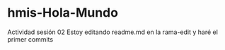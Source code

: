 # hmis-Hola-Mundo
Actividad sesión 02
Estoy editando readme.md en la rama-edit y haré el primer commits
